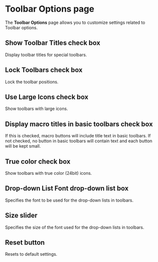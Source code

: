 # Toolbar Options page

The **Toolbar Options** page allows you to customize settings related to Toolbar options.

## Show Toolbar Titles check box

Display toolbar titles for special toolbars.

## Lock Toolbars check box

Lock the toolbar positions.

## Use Large Icons check box

Show toolbars with large icons.

## Display macro titles in basic toolbars check box

If this is checked, macro buttons will include title text in basic toolbars. If not checked, no button in basic toolbars will contain text and each button will be kept small.

## True color check box

Show toolbars with true color (24bit) icons.

## Drop-down List Font drop-down list box

Specifies the font to be used for the drop-down lists in toolbars.

## Size slider

Specifies the size of the font used for the drop-down lists in toolbars.

## Reset button

Resets to default settings.
